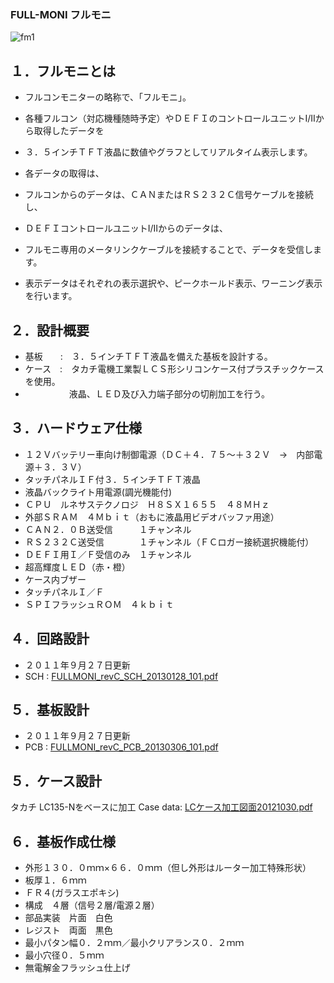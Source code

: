 ### FULL-MONI フルモニ
![fm1](PIC/fm1.png)
## １．フルモニとは
 - フルコンモニターの略称で、「フルモニ」。
 - 各種フルコン（対応機種随時予定）やＤＥＦＩのコントロールユニットⅠ/Ⅱから取得したデータを
 - ３．５インチＴＦＴ液晶に数値やグラフとしてリアルタイム表示します。

 - 各データの取得は、
 - フルコンからのデータは、ＣＡＮまたはＲＳ２３２Ｃ信号ケーブルを接続し、
 - ＤＥＦＩコントロールユニットⅠ/Ⅱからのデータは、
 - フルモニ専用のメータリンクケーブルを接続することで、データを受信します。

 - 表示データはそれぞれの表示選択や、ピークホールド表示、ワーニング表示を行います。

## ２．設計概要
 - 基板　　:　３．５インチＴＦＴ液晶を備えた基板を設計する。
 - ケース　:　タカチ電機工業製ＬＣＳ形シリコンケース付プラスチックケースを使用。
 -  　　　　　液晶、ＬＥＤ及び入力端子部分の切削加工を行う。

## ３．ハードウェア仕様
 - １２Ｖバッテリー車向け制御電源（ＤＣ＋４．７５～＋３２Ｖ　→　内部電源＋３．３Ｖ）
 - タッチパネルＩＦ付３．５インチＴＦＴ液晶
 - 液晶バックライト用電源(調光機能付)
 - ＣＰＵ　ルネサステクノロジ　Ｈ８ＳＸ１６５５　４８ＭＨｚ
 - 外部ＳＲＡＭ　４Ｍｂｉｔ（おもに液晶用ビデオバッファ用途）
 - ＣＡＮ２．０Ｂ送受信　　　１チャンネル
 - ＲＳ２３２Ｃ送受信　　　　１チャンネル（ＦＣロガー接続選択機能付）
 - ＤＥＦＩ用Ｉ／Ｆ受信のみ　１チャンネル
 - 超高輝度ＬＥＤ（赤・橙）
 - ケース内ブザー
 - タッチパネルＩ／Ｆ
 - ＳＰＩフラッシュＲＯＭ　４ｋｂｉｔ

## ４．回路設計
 - ２０１１年９月２７日更新
 - SCH : [FULLMONI_revC_SCH_20130128_101.pdf](https://github.com/tomoya723/FULLMONI-Legacy/blob/4514685d8f7103bcbfc3824f94381c39d037f4da/Hardware/FULLMONI_revC_SCH_20130128_101.pdf)<br>

## ５．基板設計
 - ２０１１年９月２７日更新
 -  PCB : [FULLMONI_revC_PCB_20130306_101.pdf](https://github.com/tomoya723/FULLMONI-Legacy/blob/c4a8cc1ee19b74c6463b97665e4f9444e0cc6ba2/Hardware/FULLMONI_revC_PCB_20130306_101.pdf)<br>

## ５．ケース設計
 タカチ LC135-Nをベースに加工
 Case data: [LCケース加工図面20121030.pdf](https://github.com/tomoya723/FULLMONI-Legacy/blob/f6450ae8e5cbf89b6b0861b6293d36d16016387c/Hardware/LC%E3%82%B1%E3%83%BC%E3%82%B9%E5%8A%A0%E5%B7%A5%E5%9B%B3%E9%9D%A220121030.pdf)<br>

## ６．基板作成仕様
 - 外形１３０．０ｍｍ×６６．０ｍｍ（但し外形はルーター加工特殊形状）
 - 板厚１．６ｍｍ
 - ＦＲ４(ガラスエポキシ)
 - 構成　４層（信号２層/電源２層）
 - 部品実装　片面　白色
 - レジスト　両面　黒色
 - 最小パタン幅０．２ｍｍ／最小クリアランス０．２ｍｍ
 - 最小穴径０．５ｍｍ
 - 無電解金フラッシュ仕上げ
